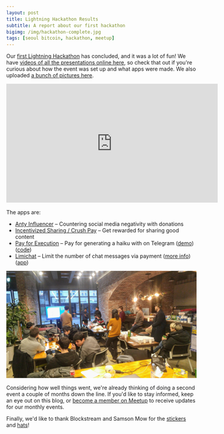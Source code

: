 ```yaml
---
layout: post
title: Lightning Hackathon Results
subtitle: A report about our first hackathon
bigimg: /img/hackathon-complete.jpg
tags: [seoul bitcoin, hackathon, meetup]
---
```

Our [first Lightning Hackathon](https://seoulbitcoin.kr/2018-12-05-lightning-hackathon/) has concluded, and it was a lot of fun! We have [videos of all the presentations online here](https://www.youtube.com/watch?v=NQ3dh5KziQU&index=1&list=PL1ag2C4FPqOvEg07XJBSj9x0wRUVv_6kt), so check that out if you're curious about how the event was set up and what apps were made. We also uploaded [a bunch of pictures here](https://www.meetup.com/seoulbitcoin/photos/29573042/).

<iframe width="560" height="315" src="https://www.youtube.com/embed/6kBkCLoLukw?list=PL1ag2C4FPqOvEg07XJBSj9x0wRUVv_6kt" frameborder="0" allow="accelerometer; autoplay; encrypted-media; gyroscope; picture-in-picture" allowfullscreen></iframe>

The apps are:

- [Anty Influencer](https://www.youtube.com/watch?v=FHdao4kNp3o&index=2&list=PL1ag2C4FPqOvEg07XJBSj9x0wRUVv_6kt) – Countering social media negativity with donations
- [Incentivized Sharing / Crush Pay](https://www.youtube.com/watch?v=CEwRv7qw4fY&index=3&list=PL1ag2C4FPqOvEg07XJBSj9x0wRUVv_6kt) – Get rewarded for sharing good content
- [Pay for Execution](https://www.youtube.com/watch?v=0y_8M2DOtz8&index=4&list=PL1ag2C4FPqOvEg07XJBSj9x0wRUVv_6kt) – Pay for generating a haiku with on Telegram ([demo](https://t.me/lightingNetworkHackathon_bot)) ([code](https://github.com/prokopevaleksey/lightningNetworkHackathon2019january/blob/master/haikuBot.py))
- [Limichat](https://www.youtube.com/watch?v=6kBkCLoLukw&list=PL1ag2C4FPqOvEg07XJBSj9x0wRUVv_6kt&index=5) – Limit the number of chat messages via payment ([more info](https://medium.com/@RubenSomsen/limichat-lightning-chat-app-5540615e8369)) ([app](https://limichat.herokuapp.com))

![Hackathon in Progress](/img/hackingaway.jpeg)

Considering how well things went, we're already thinking of doing a second event a couple of months down the line. If you'd like to stay informed, keep an eye out on this blog, or [become a member on Meetup](https://www.meetup.com/seoulbitcoin) to receive updates for our monthly events.

Finally, we'd like to thank Blockstream and Samson Mow for the [stickers](https://twitter.com/SomsenRuben/status/1074326669345714176) and [hats](https://twitter.com/SomsenRuben/status/1075793069734162433)!